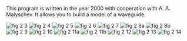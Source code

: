 This program is written in the year 2000 with cooperation with A. A. Malyschev.
It allows you to build a model of a waveguide.

![fig 2 3](https://user-images.githubusercontent.com/63038350/138041369-3c773b50-c5a0-47d5-8154-738d3284454d.jpg)
![fig 2 4](https://user-images.githubusercontent.com/63038350/138041372-a3ba3476-e70b-469c-b925-3ae5fa34686f.jpg)
![fig 2 5](https://user-images.githubusercontent.com/63038350/138041375-6fa86138-04fd-4318-a1eb-4e1627aa71a3.jpg)
![fig 2 6](https://user-images.githubusercontent.com/63038350/138041379-fa28fd77-646b-4acd-a52c-68af0fb5ae7d.jpg)
![fig 2 7](https://user-images.githubusercontent.com/63038350/138041381-23272fe6-f52e-4888-b325-0370680c1c1c.jpg)
![fig 2 8a](https://user-images.githubusercontent.com/63038350/138041383-ef7d96d9-a571-40fc-8358-0b9143bec531.jpg)
![fig 2 8b](https://user-images.githubusercontent.com/63038350/138041385-9825cc5e-8f76-4c8a-b7b6-d6b0fcf698aa.jpg)
![fig 2 9](https://user-images.githubusercontent.com/63038350/138041386-d29b3ca9-4f94-4b6b-af59-a106d3dea7d3.jpg)
![fig 2 10](https://user-images.githubusercontent.com/63038350/138041390-cd5e22a6-9f06-48b8-a838-8aa0bed4d6f4.jpg)
![fig 2 11a](https://user-images.githubusercontent.com/63038350/138041392-d6837a6a-abd4-4234-b93d-62814ea12420.jpg)
![fig 2 11b](https://user-images.githubusercontent.com/63038350/138041394-2256f163-e8a2-4eb1-aa2a-3226cd81175f.jpg)
![fig 2 12](https://user-images.githubusercontent.com/63038350/138041397-6404866a-0b6a-4c17-b986-93781f00807e.jpg)
![fig 2 13](https://user-images.githubusercontent.com/63038350/138041399-152fbb6c-6f2f-445d-a5d1-e7068191388a.jpg)
![fig 2 14](https://user-images.githubusercontent.com/63038350/138041402-8806d7f7-b451-4a4f-8cde-9ee370637093.jpg)
